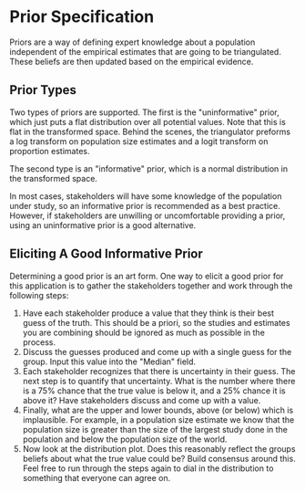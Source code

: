 # Prior Specification

Priors are a way of defining expert knowledge about a population independent of
the empirical estimates that are going to be triangulated. These beliefs are
then updated based on the empirical evidence.

## Prior Types

Two types of priors are supported. The first is the "uninformative" prior, which
just puts a flat distribution over all potential values. Note that this is flat 
in the transformed space. Behind the scenes, the triangulator preforms a log transform
on population size estimates and a logit transform on proportion estimates.

The second type is an "informative" prior, which is a normal distribution in the
transformed space.

In most cases, stakeholders will have some knowledge of the population under study,
so an informative prior is recommended as a best practice. However, if stakeholders
are unwilling or uncomfortable providing a prior, using an uninformative prior is
a good alternative.


## Eliciting A Good Informative Prior
Determining a good prior is an art form. One way to elicit a good prior for this
application is to gather the stakeholders together and work through the following
steps:

1. Have each stakeholder produce a value that they think is their best guess
of the truth. This should be a priori, so the studies and estimates you are
combining should be ignored as much as possible in the process.
2. Discuss the guesses produced and come up with a single guess for the group.
Input this value into the "Median" field.
3. Each stakeholder recognizes that there is uncertainty in their guess. The 
next step is to quantify that uncertainty. What is the number where there is a 75%
chance that the true value is below it, and a 25% chance it is above it? Have
stakeholders discuss and come up with a value.
4. Finally, what are the upper and lower bounds, above (or below) which is 
implausible. For example, in a population size estimate we know that the population
size is greater than the size of the largest study done in the population and
below the population size of the world.
5. Now look at the distribution plot. Does this reasonably reflect the groups
beliefs about what the true value could be? Build consensus around this. Feel free
to run through the steps again to dial in the distribution to something that 
everyone can agree on.
